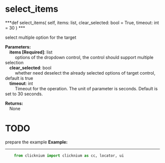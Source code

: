 # select_items
***def select_items(
        self,
        items: list,
        clear_selected: bool = True,
        timeout: int = 30
    ) ***  

select multiple option for the target  

**Parameters:**  
    &emsp;**items [Required]**: list  
        &emsp;&emsp; options of the dropdown control, the control should support multiple selection  
    &emsp;**clear_selected**: bool  
        &emsp;&emsp; whether need deselect the already selected options of target control, default is true    
    &emsp;**timeout**: int  
        &emsp;&emsp; Timeout for the operation. The unit of parameter is seconds. Default is set to 30 seconds.   

**Returns:**  
    &emsp;None

# TODO 
prepare the example
**Example:**
***
```python
    from clicknium import clicknium as cc, locator, ui

```